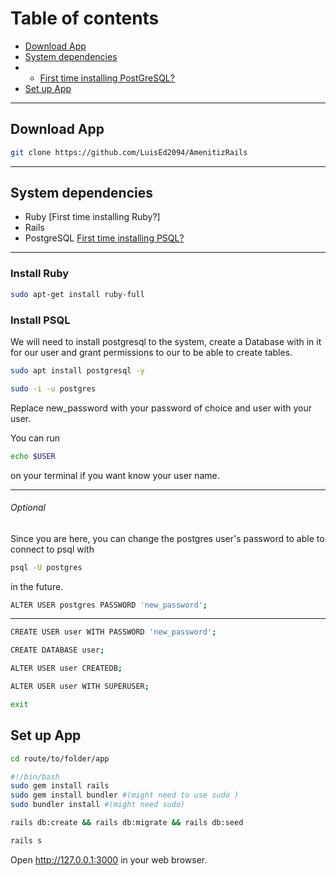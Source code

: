 # Table of contents

- [Download App](#download-app)
- [System dependencies](#system-dependencies)
- - [First time installing PostGreSQL?](#first-time-installing-psql)
- [Set up App](#set-up-app)

---
## Download App

```bash
git clone https://github.com/LuisEd2094/AmenitizRails
```
---

## System dependencies

- Ruby [First time installing Ruby?]
- Rails
- PostgreSQL [First time installing PSQL?](#install-psql)

---

### Install Ruby

```bash
sudo apt-get install ruby-full
```


### Install PSQL

We will need to install postgresql to the system, create a Database with in it for our user and grant permissions to our to be able to create tables.

```bash
sudo apt install postgresql -y
```
```bash
sudo -i -u postgres
```

Replace new_password with your password of choice and user with your user.

You can run 
```bash
echo $USER
```
on your terminal if you want know your user name.

---
###### Optional 

Since you are here, you can change the postgres user's password to able to connect to psql with 

```bash
psql -U postgres 
```
in the future.
```bash
ALTER USER postgres PASSWORD 'new_password';
```
---

```bash
CREATE USER user WITH PASSWORD 'new_password';

CREATE DATABASE user;

ALTER USER user CREATEDB;

ALTER USER user WITH SUPERUSER;

exit
```

## Set up App

```bash
cd route/to/folder/app
```
```bash
#!/bin/bash
sudo gem install rails
sudo gem install bundler #(might need to use sudo )
sudo bundler install #(might need sudo)
```

```bash
rails db:create && rails db:migrate && rails db:seed
```

```bash
rails s
```

Open http://127.0.0.1:3000 in your web browser.